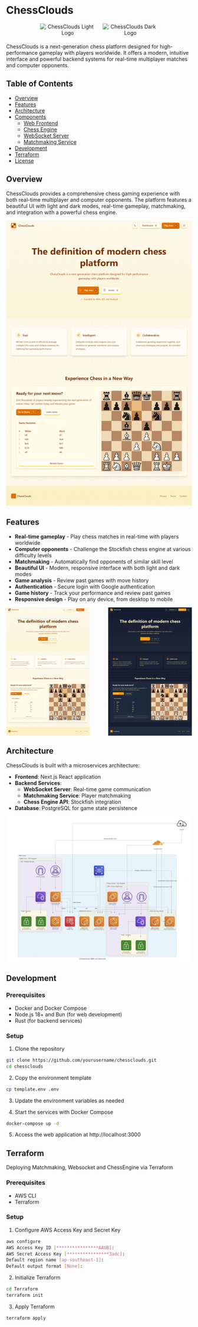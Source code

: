 # ChessClouds

<p align="center" style="display: flex; justify-content: center; gap: 20px; margin-bottom: 20px;">
  <img src="./web/public/icon/chess-cloud-light.ico"
       width="150"
       alt="ChessClouds Light Logo" />
  <img src="./web/public/icon/chess-cloud-dark.ico"
       width="150"
       alt="ChessClouds Dark Logo" />
</p>

ChessClouds is a next-generation chess platform designed for high-performance gameplay with players worldwide. It offers a modern, intuitive interface and powerful backend systems for real-time multiplayer matches and computer opponents.

## Table of Contents

- [Overview](#overview)
- [Features](#features)
- [Architecture](#architecture)
- [Components](#components)
  - [Web Frontend](/web/README.md)
  - [Chess Engine](/engine/README.md)
  - [WebSocket Server](/ws_server/README.md)
  - [Matchmaking Service](/matchmaking/README.md)
- [Development](#development)
- [Terraform](#terraform)
- [License](#license)

## Overview

ChessClouds provides a comprehensive chess gaming experience with both real-time multiplayer and computer opponents. The platform features a beautiful UI with light and dark modes, real-time gameplay, matchmaking, and integration with a powerful chess engine.

<p align="center">
  <img src="./resources/index.png" width="600" alt="ChessClouds Web Interface">
</p>

## Features

- **Real-time gameplay** - Play chess matches in real-time with players worldwide
- **Computer opponents** - Challenge the Stockfish chess engine at various difficulty levels
- **Matchmaking** - Automatically find opponents of similar skill level
- **Beautiful UI** - Modern, responsive interface with both light and dark modes
- **Game analysis** - Review past games with move history
- **Authentication** - Secure login with Google authentication
- **Game history** - Track your performance and review past games
- **Responsive design** - Play on any device, from desktop to mobile

<div style="display: flex; justify-content: space-between;">
  <img src="./resources/index.png" width="45%" alt="Home Page Light Mode">
  <img src="./resources/index_dark.png" width="45%" alt="Home Page Dark Mode">
</div>

## Architecture

ChessClouds is built with a microservices architecture:

- **Frontend**: Next.js React application
- **Backend Services**:
  - **WebSocket Server**: Real-time game communication
  - **Matchmaking Service**: Player matchmaking
  - **Chess Engine API**: Stockfish integration
- **Database**: PostgreSQL for game state persistence

<p align="center">
  <img src="./resources/overview-arch.jpg" width="800" alt="ChessClouds Architecture Overview">
</p>

## Development

### Prerequisites

- Docker and Docker Compose
- Node.js 18+ and Bun (for web development)
- Rust (for backend services)

### Setup

1. Clone the repository
```bash
git clone https://github.com/yourusername/chessclouds.git
cd chessclouds
```

2. Copy the environment template
```bash
cp template.env .env
```

3. Update the environment variables as needed

4. Start the services with Docker Compose
```bash
docker-compose up -d
```

5. Access the web application at http://localhost:3000

## Terraform

Deploying Matchmaking, Websocket and ChessEngine via Terraform

### Prerequisites

- AWS CLI
- Terraform

### Setup

1. Configure AWS Access Key and Secret Key
```bash
aws configure
AWS Access Key ID [****************AAUB]:
AWS Secret Access Key [****************3adc]:
Default region name [ap-southeast-1]:
Default output format [None]:
```

2. Initialize Terraform
```bash
cd Terraform
terraform init
```

3. Apply Terraform
```bash
terraform apply
```
